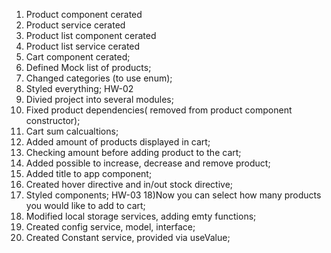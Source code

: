 1) Product component cerated
2) Product service cerated
3) Product list component cerated
4) Product list service cerated
5) Cart component cerated;
6) Defined Mock list of products;
7) Changed categories (to use enum);
8) Styled everything;
HW-02
9) Divied project into several modules;
10) Fixed product dependencies( removed from product component constructor);
11) Cart sum calcualtions;
12) Added amount of products displayed in cart;
13) Checking amount before adding product to the cart;
14) Added possible to increase, decrease and remove product;
15) Added title to app component;
16) Created hover directive and in/out stock directive;
17) Styled components;
HW-03
18)Now you can select how many products you would like to add to cart;
19) Modified local storage services, adding emty functions;
20) Created config service, model, interface;
21) Created Constant service, provided via useValue;

